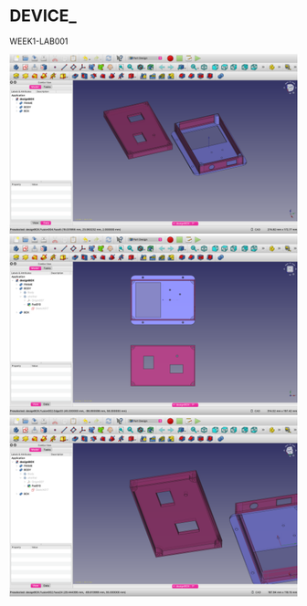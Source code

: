 # DEVICE_
WEEK1-LAB001



<img src="ref/1.png" width="600">







<img src="ref/2.png" width="600">








<img src="ref/3.png" width="600">
